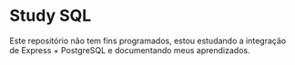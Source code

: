 <h1>Study SQL</h1>
Este repositório não tem fins programados, estou estudando a integração de Express + PostgreSQL e documentando meus aprendizados.


